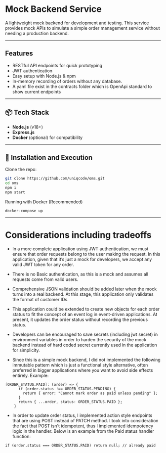 # Mock Backend Service

A lightweight mock backend for development and testing. This service provides mock APIs to simulate a simple order management service without needing a production backend.

---

## Features

- RESTful API endpoints for quick prototyping
- JWT authentication
- Easy setup with Node.js & npm
- In-memory recording of orders without any database.
- A yaml file exist in the contracts folder which is OpenApi standard to show current endpoints

---

## 📦 Tech Stack

- **Node.js** (v18+)
- **Express.js**
- **Docker** (optional) for compatibility

---

## 🔧 Installation and Execution

Clone the repo:

```bash
git clone https://github.com/uniqcode/oms.git
cd oms
npm i
npm start
```
Running with Docker (Recommended)

```
docker-compose up
```
---

# Considerations including tradeoffs

- In a more complete application using JWT authentication, we must ensure that order requests belong to the user making the request. In this application, given that it’s just a mock for developers, we accept any valid JWT token for any order.

- There is no Basic authentication, as this is a mock and assumes all requests come from valid users.

- Comprehensive JSON validation should be added later when the mock turns into a real backend. At this stage, this application only validates the format of customer IDs.

- This application could be extended to create new objects for each order status to fit the concept of an event log in event-driven applications. At present, it updates the order status without recording the previous status.

- Developers can be encouraged to save secrets (including jwt secret) in environment variables in order to harden the security of the mock backend instead of hard coded secret currently used in the application for simplicity.

- Since this is a simple mock backend, I did not implemented the following immutable pattern which is just a functional style alternative, often preferred in bigger applications where you want to avoid side effects entirely.
  Example:

```
[ORDER_STATUS.PAID]: (order) => {
      if (order.status !== ORDER_STATUS.PENDING) {
        return { error: "Cannot mark order as paid unless pending" };
      }
      return { ...order, status: ORDER_STATUS.PAID };
    }
```

- In order to update order status, I implemented action style endpoints that are using POST instead of PATCH method. I took into consideration the fact that POST isn't idempotent, thus I implemented idempotency logic in the handler. Below is an example from the Paid status handler function:

```
if (order.status === ORDER_STATUS.PAID) return null; // already paid
```
